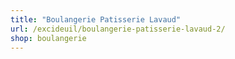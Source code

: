 ```yaml
---
title: "Boulangerie Patisserie Lavaud"
url: /excideuil/boulangerie-patisserie-lavaud-2/
shop: boulangerie
---
```

